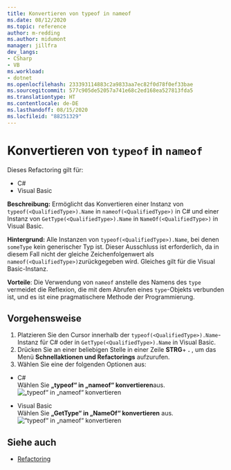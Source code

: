```yaml
---
title: Konvertieren von typeof in nameof
ms.date: 08/12/2020
ms.topic: reference
author: m-redding
ms.author: midumont
manager: jillfra
dev_langs:
- CSharp
- VB
ms.workload:
- dotnet
ms.openlocfilehash: 233393114883c2a9833aa7ec82f0d78f0ef33bae
ms.sourcegitcommit: 577c905de52057a741e68c2ed168ea527813fda5
ms.translationtype: HT
ms.contentlocale: de-DE
ms.lasthandoff: 08/15/2020
ms.locfileid: "88251329"
---
```

# <a name="convert-typeof-to-nameof"></a>Konvertieren von `typeof` in `nameof`

Dieses Refactoring gilt für:

- C#
- Visual Basic

**Beschreibung:** Ermöglicht das Konvertieren einer Instanz von `typeof(<QualifiedType>).Name` in `nameof(<QualifiedType>)` in C# und einer Instanz von `GetType(<QualifiedType>).Name` in `NameOf(<QualifiedType>)` in Visual Basic.

**Hintergrund:**  Alle Instanzen von `typeof(<QualifiedType>).Name`, bei denen `someType` kein generischer Typ ist. Dieser Ausschluss ist erforderlich, da in diesem Fall nicht der gleiche Zeichenfolgenwert als `nameof(<QualifiedType>)`zurückgegeben wird. Gleiches gilt für die Visual Basic-Instanz.

**Vorteile**: Die Verwendung von `nameof` anstelle des Namens des `type` vermeidet die Reflexion, die mit dem Abrufen eines `type`-Objekts verbunden ist, und es ist eine pragmatischere Methode der Programmierung.

## <a name="how-to"></a>Vorgehensweise

1. Platzieren Sie den Cursor innerhalb der `typeof(<QualifiedType>).Name`-Instanz für C# oder in `GetType(<QualifiedType>).Name` in Visual Basic.
2. Drücken Sie an einer beliebigen Stelle in einer Zeile **STRG**+ **.** , um das Menü **Schnellaktionen und Refactorings** aufzurufen.
3. Wählen Sie eine der folgenden Optionen aus:

- C#
  <br>Wählen Sie **„typeof“ in „nameof“ konvertieren**aus.
  ![„typeof“ in „nameof“ konvertieren](media/convert-type-of.PNG)

- Visual Basic
  <br>Wählen Sie **„GetType“ in „NameOf“ konvertieren** aus.![“typeof“ in „nameof“ konvertieren](media/convert-get-type.PNG)

## <a name="see-also"></a>Siehe auch

- [Refactoring](../refactoring-in-visual-studio.md)
